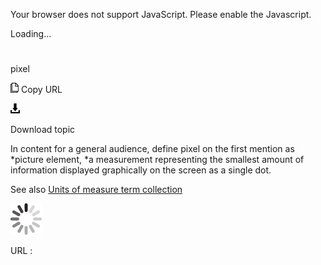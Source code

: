 Your browser does not support JavaScript. Please enable the Javascript.

Loading...

# 

pixel

![Copy URL](pixel_files/Copy.png)
Copy URL

![Download](pixel_files/Download.png)

Download topic

In content for a general audience, define pixel on the first mention as *picture element, *a measurement representing the smallest amount of information displayed graphically on the screen as a single dot. 

See also [Units of measure term collection](https://worldready.cloudapp.net/Styleguide/Read?id=2700&topicid=28884)

![In progress](pixel_files/activity-large.gif)

URL :
